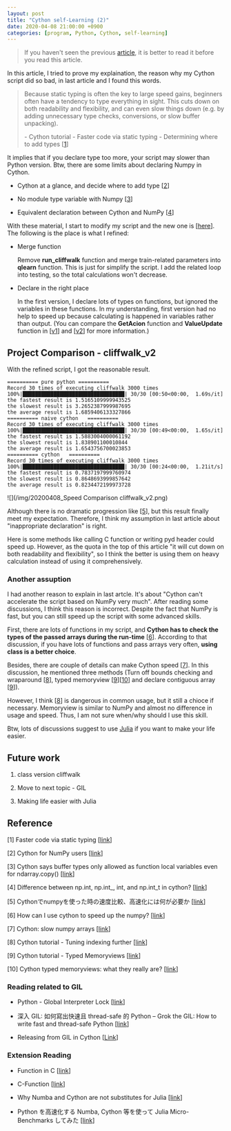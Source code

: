 ```yaml
---
layout: post
title: "Cython self-Learning (2)"
date: 2020-04-08 21:00:00 +0900
categories: [program, Python, Cython, self-learning]
---
```

> If you haven't seen the previous [article](https://champdbg.github.io/program/python/cython/self-learning/Cython-Self-Study/), it is better to read it before you read this article.

In this article, I tried to prove my explaination, the reason why my Cython script did so bad, in last article and I found this words.

> Because static typing is often the key to large speed gains, beginners often have a tendency to type everything in sight. This cuts down on both readability and flexibility, and can even slow things down (e.g. by adding unnecessary type checks, conversions, or slow buffer unpacking). 
> 
> \- Cython tutorial - Faster code via static typing - Determining where to add types [[1](https://cython.readthedocs.io/en/latest/src/quickstart/cythonize.html#determining-where-to-add-types)]

It implies that if you declare type too more, your script may slower than Python version. Btw, there are some limits about declaring Numpy in Cython.

* Cython at a glance, and decide where to add type [[2](https://cython.readthedocs.io/en/latest/src/userguide/numpy_tutorial.html#numpy-tutorial)]

* No module type variable with Numpy [[3](https://stackoverflow.com/questions/23838241/cython-says-buffer-types-only-allowed-as-function-local-variables-even-for-ndarr)]

* Equivalent declaration between Cython and NumPy [[4](https://stackoverflow.com/questions/21851985/difference-between-np-int-np-int-int-and-np-int-t-in-cython)]

With these material, I start to modify my script and the new one is [[here](https://github.com/ChampDBG/PlayGround/tree/master/cython/cliffwalk_v2)]. The following is the place is what I refined:

* Merge function

  Remove __run_cliffwalk__ function and merge train-related parameters into __qlearn__ function. This is just for simplify the script. I add the related loop into testing, so the total calculations won't decrease.

* Declare in the right place

  In the first version, I declare lots of types on functions, but ignored the variables in these functions. In my understanding, first version had no help to speed up because calculating is happened in variables rather than output. (You can compare the __GetAcion__ function and __ValueUpdate__ function in [[v1](https://github.com/ChampDBG/PlayGround/blob/master/cython/cliffwalk/cy_cliffwalk.pyx)] and [[v2](https://github.com/ChampDBG/PlayGround/blob/master/cython/cliffwalk_v2/cy_cliffwalk.pyx)] for more information.)

## Project Comparison - cliffwalk_v2
With the refined script, I got the reasonable result.
``` 
========== pure python ==========
Record 30 times of executing cliffwalk 3000 times
100%|█████████████████████████████████| 30/30 [00:50<00:00,  1.69s/it]
the fastest result is 1.5165109999943525
the slowest result is 3.2652387999987695
the average result is 1.6859406133327866
========== naive cython   ==========
Record 30 times of executing cliffwalk 3000 times
100%|█████████████████████████████████| 30/30 [00:49<00:00,  1.65s/it]
the fastest result is 1.5883004000061192
the slowest result is 1.838901100010844
the average result is 1.6543756700023853
========== cython   ==========
Record 30 times of executing cliffwalk 3000 times
100%|█████████████████████████████████| 30/30 [00:24<00:00,  1.21it/s]
the fastest result is 0.7837197999760974
the slowest result is 0.8648693999857642
the average result is 0.8234472199973728
```
![](/img/20200408_Speed Comparison cliffwalk_v2.png)

Although there is no dramatic progression like [[5](https://qiita.com/nena0undefined/items/730424bdffc623ab305a)], but this result finally meet my expectation. Therefore, I think my assumption in last article about "inappropriate declaration" is right.

Here is some methods like calling C function or writing pyd header could speed up. However, as the quota in the top of this article "it will cut down on both readability and flexibility", so I think the better is using them on heavy calculation instead of using it comprehensively.

### Another assuption
I had another reason to explain in last artcle. It's about "Cython can't accelerate the script based on NumPy very much". After reading some discussions, I think this reason is incorrect. Despite the fact that NumPy is fast, but you can still speed up the script with some advanced skills.

First, there are lots of functions in my script, and __Cython has to check the types of the passed arrays during the run-time__ [[6](https://stackoverflow.com/questions/49090448/how-can-i-use-cython-to-speed-up-the-numpy)]. According to that discussion, if you have lots of functions and pass arrays very often, __using class is a better choice__.

Besides, there are couple of details can make Cython speed [[7](https://stackoverflow.com/questions/42349587/cython-slow-numpy-arrays)]. In this discussion, he mentioned three methods (Turn off bounds checking and wraparound [[8](https://cython.readthedocs.io/en/latest/src/tutorial/numpy.html#tuning-indexing-further)], typed memoryview [[9](https://cython.readthedocs.io/en/latest/src/userguide/memoryviews.html)][[10](https://stackoverflow.com/questions/37432076/cython-typed-memoryviews-what-they-really-are/37497998)] and declare contiguous array [[9](https://cython.readthedocs.io/en/latest/src/userguide/memoryviews.html#c-and-fortran-contiguous-copies)]). 

However, I think [[8](https://cython.readthedocs.io/en/latest/src/tutorial/numpy.html#tuning-indexing-further)] is dangerous in common usage, but it still a chioce if necessary. Memoryview is similar to NumPy and almost no difference in usage and speed. Thus, I am not sure when/why should I use this skill. 

Btw, lots of discussions suggest to use [Julia](https://julialang.org/) if you want to make your life easier.

## Future work
1. class version cliffwalk

2. Move to next topic - GIL

3. Making life easier with Julia

## Reference
[1] Faster code via static typing [[link](https://cython.readthedocs.io/en/latest/src/quickstart/cythonize.html#determining-where-to-add-types)]

[2] Cython for NumPy users [[link](https://cython.readthedocs.io/en/latest/src/userguide/numpy_tutorial.html#numpy-tutorial)]

[3] Cython says buffer types only allowed as function local variables even for ndarray.copy() [[link](https://stackoverflow.com/questions/23838241/cython-says-buffer-types-only-allowed-as-function-local-variables-even-for-ndarr)]

[4] Difference between np.int, np.int_, int, and np.int_t in cython? [[link](https://stackoverflow.com/questions/21851985/difference-between-np-int-np-int-int-and-np-int-t-in-cython)]

[5] Cythonでnumpyを使った時の速度比較、高速化には何が必要か [[link](https://qiita.com/nena0undefined/items/730424bdffc623ab305a)]

[6] How can I use cython to speed up the numpy? [[link](https://stackoverflow.com/questions/49090448/how-can-i-use-cython-to-speed-up-the-numpy)]

[7] Cython: slow numpy arrays [[link](https://stackoverflow.com/questions/42349587/cython-slow-numpy-arrays)]

[8] Cython tutorial - Tuning indexing further [[link](https://cython.readthedocs.io/en/latest/src/tutorial/numpy.html#tuning-indexing-further)] 

[9] Cython tutorial - Typed Memoryviews [[link](https://cython.readthedocs.io/en/latest/src/userguide/memoryviews.html)]

[10] Cython typed memoryviews: what they really are? [[link](https://stackoverflow.com/questions/37432076/cython-typed-memoryviews-what-they-really-are/37497998)]

### Reading related to GIL
* Python - Global Interpreter Lock [[link](https://wiki.python.org/moin/GlobalInterpreterLock)]

* 深入 GIL: 如何寫出快速且 thread-safe 的 Python – Grok the GIL: How to write fast and thread-safe Python [[link](https://blog.louie.lu/2017/05/19/%E6%B7%B1%E5%85%A5-gil-%E5%A6%82%E4%BD%95%E5%AF%AB%E5%87%BA%E5%BF%AB%E9%80%9F%E4%B8%94-thread-safe-%E7%9A%84-python-grok-the-gil-how-to-write-fast-and-thread-safe-python/)]

* Releasing from GIL in Cython [[Link](https://cython.readthedocs.io/en/latest/src/userguide/parallelism.html)]

### Extension Reading
* Function in C [[link](https://www.geeksforgeeks.org/functions-in-c/)]

* C-Function [[link](https://fresh2refresh.com/c-programming/c-function/)]

* Why Numba and Cython are not substitutes for Julia [[link](http://www.stochasticlifestyle.com/why-numba-and-cython-are-not-substitutes-for-julia/)]

* Python を高速化する Numba, Cython 等を使って Julia Micro-Benchmarks してみた [[link](https://qiita.com/yniji/items/b7acffa02f03a94882e5)]